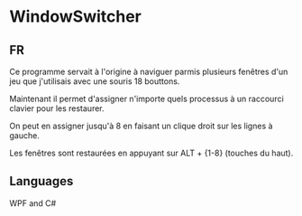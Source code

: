# WindowSwitcher
 
## FR
Ce programme servait à l'origine à naviguer parmis plusieurs fenêtres d'un jeu que j'utilisais avec une souris 18 bouttons.

Maintenant il permet d'assigner n'importe quels processus à un raccourci clavier pour les restaurer.

On peut en assigner jusqu'à 8 en faisant un clique droit sur les lignes à gauche.

Les fenêtres sont restaurées en appuyant sur ALT + {1-8} (touches du haut).


## Languages
WPF and C#